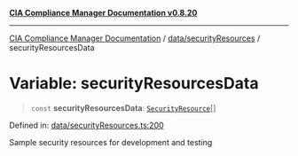 [**CIA Compliance Manager Documentation v0.8.20**](../../../README.md)

***

[CIA Compliance Manager Documentation](../../../modules.md) / [data/securityResources](../README.md) / securityResourcesData

# Variable: securityResourcesData

> `const` **securityResourcesData**: [`SecurityResource`](../../../services/interfaces/SecurityResource.md)[]

Defined in: [data/securityResources.ts:200](https://github.com/Hack23/cia-compliance-manager/blob/9180e2700dca841f6711d7243c036db4de73db57/src/data/securityResources.ts#L200)

Sample security resources for development and testing
